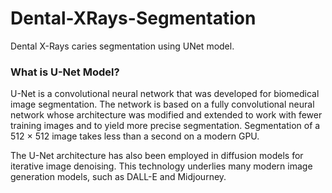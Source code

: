 # Dental-XRays-Segmentation
Dental X-Rays caries segmentation using UNet model.

### What is U-Net Model? 
U-Net is a convolutional neural network that was developed for biomedical image segmentation. The network is based on a fully convolutional neural network whose architecture was modified and extended to work with fewer training images and to yield more precise segmentation. Segmentation of a 512 × 512 image takes less than a second on a modern GPU.

The U-Net architecture has also been employed in diffusion models for iterative image denoising. This technology underlies many modern image generation models, such as DALL-E and Midjourney.
